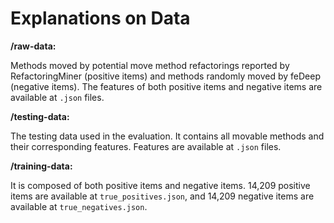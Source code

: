 # Explanations on Data

**/raw-data:**

Methods moved by potential move method refactorings reported by RefactoringMiner (positive items) and methods
randomly moved by feDeep (negative items). The features of both positive items and negative items are available
at `.json` files.

**/testing-data:**

The testing data used in the evaluation. It contains all movable methods and their corresponding features. Features
are available at `.json` files.

**/training-data:**

It is composed of both positive items and negative items. 14,209 positive items are available at `true_positives.json`,
and 14,209 negative items are available at `true_negatives.json`.
